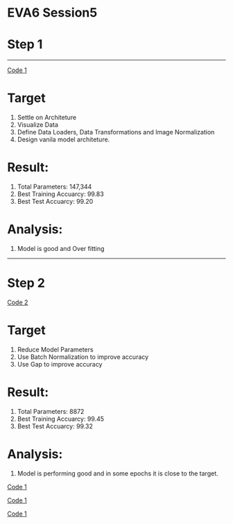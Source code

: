 # **EVA6 Session5**


# **Step 1**
______________

[Code 1](https://github.com/dine1717/EVA6/blob/Session5/Step_1.ipynb)


# Target

 1. Settle on Architeture
 2. Visualize Data
 3. Define Data Loaders, Data Transformations and Image Normalization
 4. Design vanila model architeture.
 
# Result:
 
 1. Total Parameters: 147,344
 2. Best Training Accuarcy: 99.83
 3. Best Test Accuarcy: 99.20
 
# Analysis:
 1. Model is good  and Over fitting 

___________

# **Step 2**


 
 [Code 2](https://github.com/dine1717/EVA6/blob/Session5/Step_2.ipynb)
 
 # Target

 1. Reduce Model Parameters
 2. Use Batch Normalization to improve accuracy
 3. Use Gap to improve accuracy
 
# Result:
 
 1. Total Parameters: 8872
 2. Best Training Accuarcy: 99.45
 3. Best Test Accuarcy: 99.32
 
# Analysis:
 1. Model is performing good and in some epochs it is close to the target.
 
 [Code 1](https://github.com/dine1717/EVA6/blob/Session5/Step_2.ipynb)
 
 [Code 1](https://github.com/dine1717/EVA6/blob/Session5/Step_1.ipynb)
 
 [Code 1](https://github.com/dine1717/EVA6/blob/Session5/Step_1.ipynb)
  

